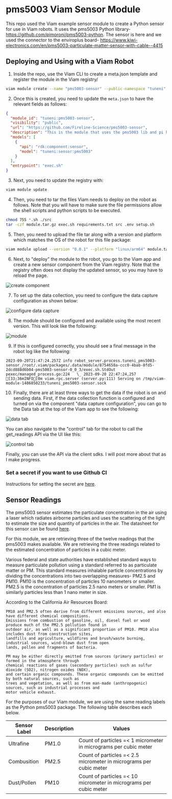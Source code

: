 # pms5003 Viam Sensor Module

This repo used the Viam example sensor module to create a Python sensor for use in Viam robots. It uses the pms5003 Python library- https://github.com/pimoroni/pms5003-python. The sensor is here and we used the connector to the enviroplus board- https://www.kiwi-electronics.com/en/pms5003-particulate-matter-sensor-with-cable--4415


## Deploying and Using with a Viam Robot

1. Inside the repo, use the Viam CLI to create a meta.json template and register the module in the Viam registry/

```bash
viam module create --name "pms5003-sensor" --public-namespace "tuneni"
```
2. Once this is created, you need to update the `meta.json` to have the relevant fields as follows:
```json
{
  "module_id": "tuneni:pms5003-sensor",
  "visibility": "public",
  "url": "https://github.com/Fireline-Science/pms5003-sensor",
  "description": "This is the module that uses the pms5003 lib and pi hat to collect gas readings.",
  "models": [
    {
      "api": "rdk:component:sensor",
      "model": "tuneni:sensor:pms5003"
    }
  ],
  "entrypoint": "exec.sh"
}
```
3. Next, you need to update the registry with:
```bash
viam module update
```
4. Then, you need to tar the files Viam needs to deploy on the robot as follows. Note that you will have to make sure the file permissions allow the shell scripts and python scripts to be executed.
```bash
chmod 755 *.sh ./src
tar -czf module.tar.gz exec.sh requirements.txt src .env setup.sh
```
5. Then, you need to upload the file tar along with a version and platform which matches the OS of the robot for this file package:
```bash
viam module upload --version "0.0.1" --platform "linux/arm64" module.tar.gz
```
6. Next, to "deploy" the module to the robot, you go to the Viam app and create a new sensor component from the Viam registry. Note that the registry often does not display the updated sensor, so you may have to reload the page.


![create component](./images/create_component.png)

7. To set up the data collection, you need to configure the data capture configuration as shown below:


![configure data capture](./images/component_attributes.png)

8. The module should be configured and available using the most recent version. This will look like the following:


![module](./images/module.png)

9. If this is configured correctly, you should see a final message in the robot log like the following:

```
2023-09-20T21:47:24.257Z info robot_server.process.tuneni_pms5003-sensor_/root/.viam/packages/.data/module/8754658a-ccc0-4bab-8fd5-2dcd888d6b04-pms5003-sensor-0_0_3/exec.sh.StdOut   pexec/managed_process.go:224   \_ 2023-09-20 22:47:24,257 [33;36mINFO[0m viam.rpc.server (server.py:111) Serving on /tmp/viam-module-1486850233/tuneni_pms5003-sensor.sock 
```

10. Finally, there are at least three ways to get the data if the robot is on and sending data. First, if the data collection function is configured and turned on via the component "data capture configuration", you can go to the Data tab at the top of the Viam app to see the following:

![data tab](./images/data_tab.JPG)

You can also navigate to the "control" tab for the robot to call the get_readings API via the UI like this:

![control tab](./images/control_tab.JPG)

Finally, you can use the API via the client sdks. I will post more about that as I make progress.

### Set a secret if you want to use Github CI

Instructions for setting the secret are [here](https://github.com/viamrobotics/upload-module#setting-cli-config-secret).

## Sensor Readings

The pms5003 sensor estimates the particulate concentration in the air using a laser which radiates airborne particles and uses the scattering of the light to estimate the size and quantity of particles in the air. The datasheet for this sensor can be found [here](https://www.digikey.com/en/htmldatasheets/production/2903006/0/0/1/pms5003-series-manual).

For this module, we are retrieving three of the twelve readings that the pms5003 makes available. We are retrieving the three readings related to the estimated concentration of particles in a cubic meter.

Various federal and state authorities have established standard ways to measure particulate pollution using a standard referred to as particulate matter or PM. This standard measures inhalable particle concentrations by dividing the concentrations into two overlapping measures- PM2.5 and PM10. PM10 is the concentration of particles 10 nanometers or smaller. PM2.5 is the concentration of particles 2.5 nano meters or smaller. PM1 is similarly particles less than 1 nano meter in size.

According to the California Air Resources Board:

```
PM10 and PM2.5 often derive from different emissions sources, and also have different chemical compositions. 
Emissions from combustion of gasoline, oil, diesel fuel or wood produce much of the PM2.5 pollution found in 
outdoor air, as well as a significant proportion of PM10. PM10 also includes dust from construction sites, 
landfills and agriculture, wildfires and brush/waste burning, industrial sources, wind-blown dust from open 
lands, pollen and fragments of bacteria.

PM may be either directly emitted from sources (primary particles) or formed in the atmosphere through 
chemical reactions of gases (secondary particles) such as sulfur dioxide (SO2), nitrogen oxides (NOX), 
and certain organic compounds. These organic compounds can be emitted by both natural sources, such as 
trees and vegetation, as well as from man-made (anthropogenic) sources, such as industrial processes and 
motor vehicle exhaust. 
```

For the purposes of our Viam module, we are using the same reading labels as the Python pms5003 package. The following table describes each below.


| Sensor Label | Description | Values                                                            |
|--------------|-------------|-------------------------------------------------------------------|
| Ultrafine    | PM1.0       | Count of particles =< 1 micrometer in micrograms per cubic meter  |
| Combusition  | PM2.5       | Count of particles =< 2.5 micrometer in micrograms per cubic meter |
| Dust/Pollen  | PM10        | Count of particles =< 10 micrometer in micrograms per cubic meter |





